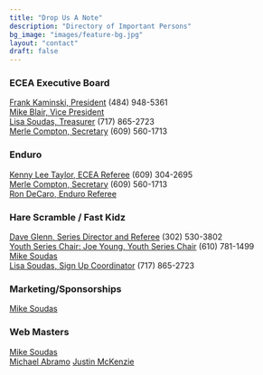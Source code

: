 ```yaml
---
title: "Drop Us A Note"
description: "Directory of Important Persons"
bg_image: "images/feature-bg.jpg"
layout: "contact"
draft: false
---
```


### ECEA Executive Board ###  
[Frank Kaminski, President]() (484) 948-5361  
[Mike Blair, Vice President](jclives62@gmail.com)  
[Lisa Soudas, Treasurer](lsoudas@comcast.net)  (717) 865-2723  
[Merle Compton, Secretary](ecea.secy@verizon.net) (609) 560-1713  

### Enduro ###
[Kenny Lee Taylor, ECEA Referee]() (609) 304-2695  
[Merle Compton, Secretary](eceaenduropts@aol.com) (609) 560-1713  
[Ron DeCaro, Enduro Referee]()  

### Hare Scramble / Fast Kidz ###
[Dave Glenn, Series Director and Referee]() (302) 530-3802  
[Youth Series Chair: Joe Young, Youth Series Chair]() (610) 781-1499  
[Mike Soudas](msoudas@comcast.net)  
[Lisa Soudas, Sign Up Coordinator](lsoudas@comcast.net)  (717) 865-2723  

### Marketing/Sponsorships ###  
[Mike Soudas](msoudas@comcast.net)  

### Web Masters ###  
[Mike Soudas](msoudas@comcast.net)  
[Michael Abramo](abramomichael@gmail.com)
[Justin McKenzie](justinmckenzie15@gmail.com)  
